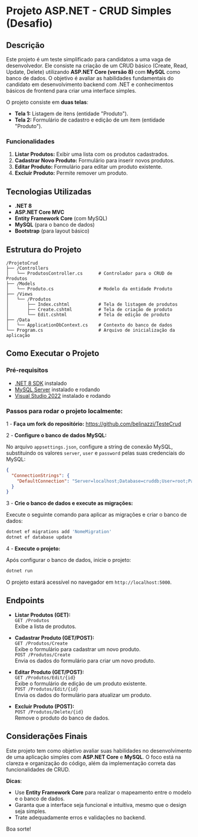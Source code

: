 
# Projeto ASP.NET - CRUD Simples (Desafio)

## Descrição

Este projeto é um teste simplificado para candidatos a uma vaga de desenvolvedor. Ele consiste na criação de um CRUD básico (Create, Read, Update, Delete) utilizando **ASP.NET Core (versão 8)** com **MySQL** como banco de dados. O objetivo é avaliar as habilidades fundamentais do candidato em desenvolvimento backend com .NET e conhecimentos básicos de frontend para criar uma interface simples.

O projeto consiste em **duas telas**:

- **Tela 1:** Listagem de itens (entidade "Produto").
- **Tela 2:** Formulário de cadastro e edição de um item (entidade "Produto").

### Funcionalidades

1. **Listar Produtos:** Exibir uma lista com os produtos cadastrados.
2. **Cadastrar Novo Produto:** Formulário para inserir novos produtos.
3. **Editar Produto:** Formulário para editar um produto existente.
4. **Excluir Produto:** Permite remover um produto.

## Tecnologias Utilizadas

- **.NET 8**
- **ASP.NET Core MVC**
- **Entity Framework Core** (com MySQL)
- **MySQL** (para o banco de dados)
- **Bootstrap** (para layout básico)

## Estrutura do Projeto

```
/ProjetoCrud
├── /Controllers
│   └── ProdutosController.cs      # Controlador para o CRUD de Produtos
├── /Models
│   └── Produto.cs                 # Modelo da entidade Produto
├── /Views
│   └── /Produtos
│       ├── Index.cshtml           # Tela de listagem de produtos
│       ├── Create.cshtml          # Tela de criação de produto
│       └── Edit.cshtml            # Tela de edição de produto
├── /Data
│   └── ApplicationDbContext.cs    # Contexto do banco de dados
└── Program.cs                     # Arquivo de inicialização da aplicação
```

## Como Executar o Projeto

### Pré-requisitos

- [.NET 8 SDK](https://dotnet.microsoft.com/en-us/download/dotnet/8.0) instalado
- [MySQL Server](https://dev.mysql.com/downloads/mysql/) instalado e rodando
- [Visual Studio 2022](https://visualstudio.microsoft.com/pt-br/vs/community/) instalado e rodando

### Passos para rodar o projeto localmente:

1 - **Faça um fork do repositório:**
   https://github.com/belinazzi/TesteCrud


2 - **Configure o banco de dados MySQL:**

   No arquivo `appsettings.json`, configure a string de conexão MySQL, substituindo os valores `server`, `user` e `password` pelas suas credenciais do MySQL:

   ```json
   {
     "ConnectionStrings": {
       "DefaultConnection": "Server=localhost;Database=cruddb;User=root;Password=sua_senha;"
     }
   }
   ```

3 - **Crie o banco de dados e execute as migrações:**

   Execute o seguinte comando para aplicar as migrações e criar o banco de dados:

   ```bash
   dotnet ef migrations add 'NomeMigration'
   dotnet ef database update
   ```

4 - **Execute o projeto:**

   Após configurar o banco de dados, inicie o projeto:

   ```bash
   dotnet run
   ```

   O projeto estará acessível no navegador em `http://localhost:5000`.

## Endpoints

- **Listar Produtos (GET):**  
  `GET /Produtos`  
  Exibe a lista de produtos.

- **Cadastrar Produto (GET/POST):**  
  `GET /Produtos/Create`  
  Exibe o formulário para cadastrar um novo produto.  
  `POST /Produtos/Create`  
  Envia os dados do formulário para criar um novo produto.

- **Editar Produto (GET/POST):**  
  `GET /Produtos/Edit/{id}`  
  Exibe o formulário de edição de um produto existente.  
  `POST /Produtos/Edit/{id}`  
  Envia os dados do formulário para atualizar um produto.

- **Excluir Produto (POST):**  
  `POST /Produtos/Delete/{id}`  
  Remove o produto do banco de dados.

## Considerações Finais

Este projeto tem como objetivo avaliar suas habilidades no desenvolvimento de uma aplicação simples com **ASP.NET Core** e **MySQL**. O foco está na clareza e organização do código, além da implementação correta das funcionalidades de CRUD.

**Dicas**:
- Use **Entity Framework Core** para realizar o mapeamento entre o modelo e o banco de dados.
- Garanta que a interface seja funcional e intuitiva, mesmo que o design seja simples.
- Trate adequadamente erros e validações no backend.
  
Boa sorte!
